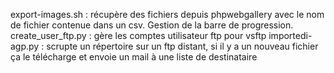 export-images.sh : récupère des fichiers depuis phpwebgallery avec le nom de fichier contenue dans un csv. Gestion de la barre de progression.
create_user_ftp.py : gère les comptes utilisateur ftp pour vsftp
importedi-agp.py : scrupte un répertoire sur un ftp distant, si il y a un nouveau fichier ça le télécharge et envoie un mail à une liste de destinataire

